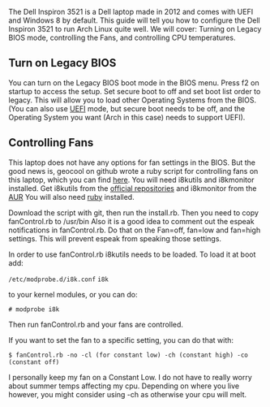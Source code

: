 The Dell Inspiron 3521 is a Dell laptop made in 2012 and comes with UEFI and Windows 8 by default. This guide will tell you how to configure the Dell Inspiron 3521 to run Arch Linux quite well. We will cover: Turning on Legacy BIOS mode, controlling the Fans, and controlling CPU temperatures.

## Turn on Legacy BIOS

You can turn on the Legacy BIOS boot mode in the BIOS menu. Press f2 on startup to access the setup. Set secure boot to off and set boot list order to legacy. This will allow you to load other Operating Systems from the BIOS. (You can also use [UEFI](/index.php/UEFI "UEFI") mode, but secure boot needs to be off, and the Operating System you want (Arch in this case) needs to support UEFI).

## Controlling Fans

This laptop does not have any options for fan settings in the BIOS. But the good news is, geocool on github wrote a ruby script for controlling fans on this laptop, which you can find [here](https://github.com/geocool/CPU-Fan-Control-Dell-3521). You will need i8kutils and i8kmonitor installed. Get i8kutils from the [official repositories](/index.php/Official_repositories "Official repositories") and i8kmonitor from the [AUR](/index.php/AUR "AUR") You will also need [ruby](/index.php/Ruby "Ruby") installed.

Download the script with git, then run the install.rb. Then you need to copy fanControl.rb to /usr/bin Also it is a good idea to comment out the espeak notifications in fanControl.rb. Do that on the Fan=off, fan=low and fan=high settings. This will prevent espeak from speaking those settings.

In order to use fanControl.rb i8kutils needs to be loaded. To load it at boot add:

 `/etc/modprobe.d/i8k.conf`  `i8k` 

to your kernel modules, or you can do:

```
# modprobe i8k

```

Then run fanControl.rb and your fans are controlled.

If you want to set the fan to a specific setting, you can do that with:

```
$ fanControl.rb -no -cl (for constant low) -ch (constant high) -co (constant off)

```

I personally keep my fan on a Constant Low. I do not have to really worry about summer temps affecting my cpu. Depending on where you live however, you might consider using -ch as otherwise your cpu will melt.